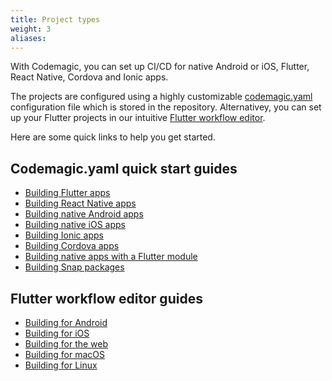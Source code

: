```yaml
---
title: Project types
weight: 3
aliases:
---
```


With Codemagic, you can set up CI/CD for native Android or iOS, Flutter, React Native, Cordova and Ionic apps. 

The projects are configured using a highly customizable [codemagic.yaml](/yaml/yaml) configuration file which is stored in the repository. Alternativey, you can set up your Flutter projects in our intuitive [Flutter workflow editor](/flutter/configuration/flutter-projects).

Here are some quick links to help you get started.

## Codemagic.yaml quick start guides

* [Building Flutter apps](/yaml-quick-start/building-a-flutter-app)
* [Building React Native apps](/yaml-quick-start/building-a-react-native-app)
* [Building native Android apps](/yaml-quick-start/building-a-native-android-app)
* [Building native iOS apps](/yaml-quick-start/building-a-native-ios-app)
* [Building Ionic apps](/yaml-quick-start/building-an-ionic-app)
* [Building Cordova apps](/yaml-quick-start/building-a-cordova-app)
* [Building native apps with a Flutter module](/yaml-quick-start/building_a_native_app_with_flutter_module)
* [Building Snap packages](/yaml-quick-start/building-a-snap-package)

## Flutter workflow editor guides

* [Building for Android](/flutter-configuration/flutter-projects/#building-android-apps)
* [Building for iOS](/flutter-configuration/flutter-projects/#building-ios-apps)
* [Building for the web](/flutter-configuration/flutter-projects/#building-web-apps)
* [Building for macOS](/flutter-configuration/flutter-projects/#building-macos-apps)
* [Building for Linux](/flutter-configuration/flutter-projects/#building-linux-apps)
